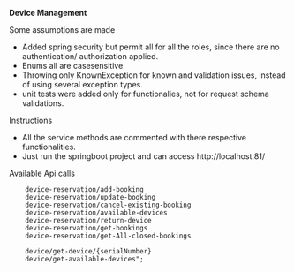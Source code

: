 **Device Management**

Some assumptions are made
* Added spring security but permit all for all the roles, since there are no authentication/ authorization applied.
* Enums all are casesensitive
* Throwing only KnownException for known and validation issues, instead of using several exception types.
* unit tests were added only for functionalies, not for request schema validations.

Instructions
* All the service methods are commented with there respective functionalities.
* Just run the springboot project and can access http://localhost:81/

Available Api calls
  
        device-reservation/add-booking
        device-reservation/update-booking
        device-reservation/cancel-existing-booking
        device-reservation/available-devices
        device-reservation/return-device
        device-reservation/get-bookings
        device-reservation/get-All-closed-bookings
  
        device/get-device/{serialNumber}
        device/get-available-devices";



